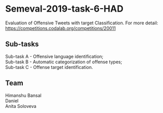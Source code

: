 # Semeval-2019-task-6-HAD
Evaluation of Offensive Tweets with target Classification. For more detail: https://competitions.codalab.org/competitions/20011

## Sub-tasks

Sub-task A - Offensive language identification;  <br/>
Sub-task B - Automatic categorization of offense types; <br/>
Sub-task C - Offense target identification.  <br/>

## Team 
Himanshu Bansal <br/>
Daniel <br/>
Anita Soloveva <br/>
